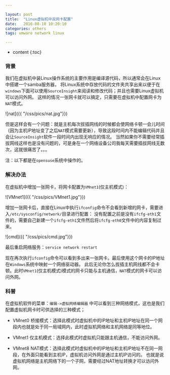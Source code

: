 ```yaml
---

layout: post
title:  "Linux虚拟机中双网卡配置"
date:   2016-08-10 10:20:10
categories: others
tags: vmware network linux

---
```


* content
{:toc}

### 背景

我们在虚拟机中装Linux操作系统的主要作用是编译源代码，所以通常会在Linux中搭建一个samba服务器，
将Linux系统中存放代码的文件夹共享出来以便于在`windows`下面可以使用`SourceInsight`来阅读和修改代码；并且也需要Linux虚拟机可以访问外网。
这样的情况一张网卡就可以搞定，只需要在虚拟机中配置网卡为`NAT`模式。

![nat]({{ "/css/pics/nat.jpg"}}) 

但是这样会有一个问题：就是主机每次拔插网线的时候都会使网络卡顿一会儿时间（因为主机IP地址变了之后`NAT`模式需要更新），导致这段时间内不能编辑代码并且会让`SourceInsight`软件一段时间内出现无响应的情况。
当然如果你不需要经常插拔网线这样也是没有问题的，可是身在一个网络设备公司我每天需要插拔网线无数次，这就很痛苦了。。。

注：以下都是在`opensuse`系统中操作的。

### 解决办法

在虚拟机中增加一张网卡，将网卡配置为`VMnet1`(仅主机模式)：

![VMnet1]({{ "/css/pics/VMnet1.jpg"}}) 

增加一张网卡后，直接在Linux中执行`ifconfig`命令不会看到新增的网卡，需要进入`/etc/sysconfig/network/`目录进行配置：
没有配置之前是没有`ifcfg-eth1`文件的，需要自己新建一个`ifcfg-eth1`文件然后将`ifcfg-eth0`文件中的内容复制过来。

![cmd]({{ "/css/pics/cmd.jpg"}}) 

最后重启网络服务：`service network restart`

现在再次执行`ifconfig`命令可以看到多出来一张网卡。最后使用这个网卡的IP地址在`Windows`系统中映射一个网络驱动器。
此后无论你怎么拔插主机网线都不会卡顿。此时`VMnet1`(仅主机模式)模式的网卡只能与主机通信，`NAT`模式的网卡可以访问外网。

### 科普

在虚拟机软件的菜单：`编辑->虚拟网络编辑器` 中可以看到三种网络模式，这也是我们配置虚拟机网卡时可供选择的三种模式；

* VMnet0 桥接模式：选择此模式时虚拟机中的IP地址和主机IP地址在同一个网段内也就是处于同一局域网内，此时虚拟机网络和主机网络是同等地位。

* VMnet1 仅主机模式：选择此模式时虚拟机只能跟主机通信，不能访问外网。

* VMnet8 NAT模式：选择此模式时虚拟机中的IP地址和主机IP地址不在同一网段，在外面只能看到主机IP，虚拟机访问外网是通过主机IP访问的。
也就是说虚拟机网络是主机网络下的一个子网，需要经过NAT地址转换才可以访问外网。